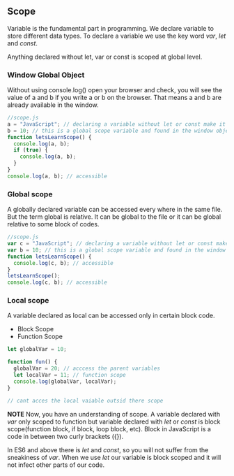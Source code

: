 ## Scope

Variable is the fundamental part in programming. We declare variable to store different data types. To declare a variable we use the key word _var_, _let_ and _const_.

Anything declared without let, var or const is scoped at global level.

### Window Global Object

Without using console.log() open your browser and check, you will see the value of a and b if you write a or b on the browser. That means a and b are already available in the window.

```js
//scope.js
a = "JavaScript"; // declaring a variable without let or const make it available in window object and this found anywhere
b = 10; // this is a global scope variable and found in the window object
function letsLearnScope() {
  console.log(a, b);
  if (true) {
    console.log(a, b);
  }
}
console.log(a, b); // accessible
```

### Global scope

A globally declared variable can be accessed every where in the same file. But the term global is relative. It can be global to the file or it can be global relative to some block of codes.

```js
//scope.js
var c = "JavaScript"; // declaring a variable without let or const make it available in window object and this found anywhere
var b = 10; // this is a global scope variable and found in the window object
function letsLearnScope() {
  console.log(c, b); // accessible
}
letsLearnScope();
console.log(c, b); // accessible
```

### Local scope

A variable declared as local can be accessed only in certain block code.

- Block Scope
- Function Scope

```js
let globalVar = 10;

function fun() {
  globalVar = 20; // acccess the parent variables
  let localVar = 11; // function scope
  console.log(globalVar, localVar);
}

// cant acces the local vaiable outsid there scope
```

**NOTE**
Now, you have an understanding of scope. A variable declared with _var_ only scoped to function but variable declared with _let_ or _const_ is block scope(function block, if block, loop block, etc). Block in JavaScript is a code in between two curly brackets ({}).

In ES6 and above there is _let_ and _const_, so you will not suffer from the sneakiness of _var_. When we use _let_ our variable is block scoped and it will not infect other parts of our code.

